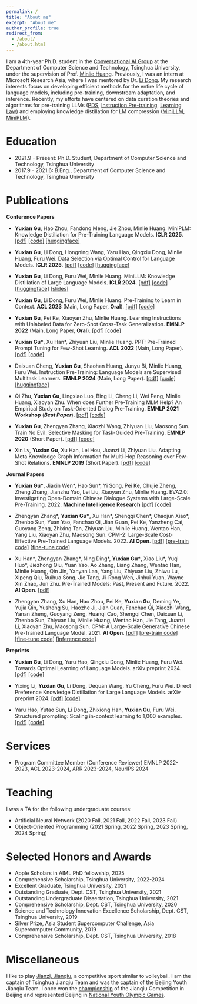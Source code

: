 ```yaml
---
permalink: /
title: "About me"
excerpt: "About me"
author_profile: true
redirect_from: 
  - /about/
  - /about.html
---
```


I am a 4th-year Ph.D. student in the [Conversational AI Group](http://coai.cs.tsinghua.edu.cn/) at the Department of Computer Science and Technology, Tsinghua University, 
under the supervision of Prof. [Minlie Huang](http://coai.cs.tsinghua.edu.cn/hml). 
Previously, I was an intern at Microsoft Research Asia, where I was mentored by Dr. [Li Dong](https://dong.li/). 
My research interests focus on developing efficient methods for the entire life cycle of language models, including pre-training, downstream adaptation, and inference.
Recently, my efforts have centered on data curation theories and algorithms for pre-training LLMs ([PDS](https://arxiv.org/pdf/2410.07064.pdf), [Instruction Pre-training](https://arxiv.org/pdf/2406.14491), [Learning Law](https://arxiv.org/pdf/2402.17759.pdf)) and employing knowledge distillation for LM compression ([MiniLLM](https://arxiv.org/abs/2306.08543), [MiniPLM](https://arxiv.org/pdf/2410.17215.pdf)).

Education
======

+ 2021.9 - Present: Ph.D. Student, Department of Computer Science and Technology, Tsinghua University
+ 2017.9 - 2021.6: B.Eng., Department of Computer Science and Technology, Tsinghua University

Publications
======

**Conference Papers**

+ **Yuxian Gu**, Hao Zhou, Fandong Meng, Jie Zhou, Minlie Huang. MiniPLM: Knowledge Distillation for Pre-Training Language Models. **ICLR 2025**. [[pdf]](https://arxiv.org/pdf/2410.17215.pdf) [[code]](https://github.com/thu-coai/MiniPLM) [[huggingface]](https://huggingface.co/MiniLLM)

+ **Yuxian Gu**, Li Dong, Hongning Wang, Yaru Hao, Qingxiu Dong, Minlie Huang, Furu Wei. Data Selection via Optimal Control for Language Models. **ICLR 2025**. [[pdf]](https://arxiv.org/pdf/2410.07064.pdf) [[code]](https://github.com/microsoft/LMOps/tree/main/data_selection) [[huggingface]](https://huggingface.co/Data-Selection)

+ **Yuxian Gu**, Li Dong, Furu Wei, Minlie Huang. MiniLLM: Knowledge Distillation of Large Language Models. **ICLR 2024**. [[pdf]](https://arxiv.org/abs/2306.08543) [[code]](https://aka.ms/MiniLLM) [[huggingface]](https://huggingface.co/MiniLLM) [[slides]](/_pages/minillm_en.pdf)

+ **Yuxian Gu**, Li Dong, Furu Wei, Minlie Huang. Pre-Training to Learn in Context. **ACL 2023** (Main, Long Paper, **Oral**). [[pdf]](https://arxiv.org/pdf/2305.09137.pdf) [[code]](https://github.com/thu-coai/PICL)

+ **Yuxian Gu**, Pei Ke, Xiaoyan Zhu, Minlie Huang. Learning Instructions with Unlabeled Data for Zero-Shot Cross-Task Generalization. **EMNLP 2022** (Main, Long Paper, **Oral**). [[pdf]](https://arxiv.org/pdf/2210.09175.pdf) [[code]](https://github.com/thu-coai/UDIT)

+ **Yuxian Gu\***, Xu Han\*, Zhiyuan Liu, Minlie Huang. PPT: Pre-Trained Prompt Tuning for Few-Shot Learning. **ACL 2022** (Main, Long Paper). [[pdf]](https://aclanthology.org/2022.acl-long.576.pdf) [[code]](https://github.com/thu-coai/PPT)

+ Daixuan Cheng, **Yuxian Gu**, Shaohan Huang, Junyu Bi, Minlie Huang, Furu Wei. Instruction Pre-Training: Language Models are Supervised Multitask Learners. **EMNLP 2024** (Main, Long Paper). [[pdf]](https://arxiv.org/pdf/2406.14491) [[code]](https://github.com/microsoft/LMOps/tree/main/instruction_pretrain) [[huggingface]](https://huggingface.co/instruction-pretrain)

+ Qi Zhu, **Yuxian Gu**, Lingxiao Luo, Bing Li, Cheng Li, Wei Peng, Minlie Huang, Xiaoyan Zhu. When does Further Pre-Training MLM Help? An Empirical Study on Task-Oriented Dialog Pre-Training. **EMNLP 2021 Workshop** (***Best Paper***). [[pdf]](https://aclanthology.org/2021.insights-1.9.pdf) [[code]](https://github.com/zqwerty/ToDDAPT)

+ **Yuxian Gu**, Zhengyan Zhang, Xiaozhi Wang, Zhiyuan Liu, Maosong Sun. Train No Evil: Selective Masking for Task-Guided Pre-Training. **EMNLP 2020** (Short Paper). [[pdf]](https://aclanthology.org/2020.emnlp-main.566.pdf) [[code]](https://github.com/thunlp/SelectiveMasking)

+ Xin Lv, **Yuxian Gu**, Xu Han, Lei Hou, Juanzi Li, Zhiyuan Liu. Adapting Meta Knowledge Graph Information for Multi-Hop Reasoning over Few-Shot Relations. **EMNLP 2019** (Short Paper). [[pdf]](https://aclanthology.org/D19-1334.pdf) [[code]](https://github.com/THU-KEG/MetaKGR)

**Journal Papers**

+ **Yuxian Gu\***, Jiaxin Wen\*, Hao Sun\*, Yi Song, Pei Ke, Chujie Zheng, Zheng Zhang, Jianzhu Yao, Lei Liu, Xiaoyan Zhu, Minlie Huang. EVA2.0: Investigating Open-Domain Chinese Dialogue Systems with Large-Scale Pre-Training. 2022. **Machine Intelligence Research** [[pdf]](https://link.springer.com/article/10.1007/s11633-022-1387-3) [[code]](https://github.com/thu-coai/EVA/)

+ Zhengyan Zhang\*, **Yuxian Gu\***, Xu Han\*, Shengqi Chen\*, Chaojun Xiao\*, Zhenbo Sun, Yuan Yao, Fanchao Qi, Jian Guan, Pei Ke, Yanzheng Cai, Guoyang Zeng, Zhixing Tan, Zhiyuan Liu, Minlie Huang, Wentao Han, Yang Liu, Xiaoyan Zhu, Maosong Sun. CPM-2: Large-Scale Cost-Effective Pre-Trained Language Models. 2022. **AI Open**. [[pdf]](https://www.sciencedirect.com/science/article/pii/S2666651021000310/pdfft?md5=46efc536c128aefd0ff69139f8627ddb&pid=1-s2.0-S2666651021000310-main.pdf) [[pre-train code]](https://github.com/TsinghuaAI/CPM-2-Pretrain) [[fine-tune code]](https://github.com/TsinghuaAI/CPM-1-Finetune)

+ Xu Han\*, Zhengyan Zhang\*, Ning Ding\*, **Yuxian Gu\***, Xiao Liu\*, Yuqi Huo\*, Jiezhong Qiu, Yuan Yao, Ao Zhang, Liang Zhang, Wentao Han, Minlie Huang, Qin Jin, Yanyan Lan, Yang Liu, Zhiyuan Liu, Zhiwu Lu, Xipeng Qiu, Ruihua Song, Jie Tang, Ji-Rong Wen, Jinhui Yuan, Wayne Xin Zhao, Jun Zhu. Pre-Trained Models: Past, Present and Future. 2022. **AI Open**. [[pdf]](https://www.sciencedirect.com/science/article/pii/S2666651021000231/pdfft?md5=e87250d675adde41b6836aed4df648b4&pid=1-s2.0-S2666651021000231-main.pdf)

+ Zhengyan Zhang, Xu Han, Hao Zhou, Pei Ke, **Yuxian Gu**, Deming Ye, Yujia Qin, Yusheng Su, Haozhe Ji, Jian Guan, Fanchao Qi, Xiaozhi Wang, Yanan Zheng, Guoyang Zeng, Huanqi Cao, Shengqi Chen, Daixuan Li, Zhenbo Sun, Zhiyuan Liu, Minlie Huang, Wentao Han, Jie Tang, Juanzi Li, Xiaoyan Zhu, Maosong Sun. CPM: A Large-Scale Generative Chinese Pre-Trained Language Model. 2021. **AI Open**. [[pdf]](https://www.sciencedirect.com/science/article/pii/S266665102100019X/pdfft?md5=c9c82038f6f237b8708270ed0fbbf80b&pid=1-s2.0-S266665102100019X-main.pdf) [[pre-train code]](https://github.com/TsinghuaAI/CPM-1-Pretrain) [[fine-tune code]](https://github.com/TsinghuaAI/CPM-1-Finetune) [[inference code]](https://github.com/TsinghuaAI/CPM-1-Generate)

**Preprints**

+ **Yuxian Gu**, Li Dong, Yaru Hao, Qingxiu Dong, Minlie Huang, Furu Wei. Towards Optimal Learning of Language Models. arXiv preprint 2024. [[pdf]](https://arxiv.org/pdf/2402.17759.pdf) [[code]](https://github.com/microsoft/LMOps/tree/main/learning_law)

+ Yixing Li, **Yuxian Gu**, Li Dong, Dequan Wang, Yu Cheng, Furu Wei. Direct Preference Knowledge Distillation for Large Language Models. arXiv preprint 2024. [[pdf]](https://arxiv.org/pdf/2406.19774.pdf) [[code]](https://github.com/microsoft/LMOps/tree/main/dpkd)

+ Yaru Hao, Yutao Sun, Li Dong, Zhixiong Han, **Yuxian Gu**, Furu Wei. Structured prompting: Scaling in-context learning to 1,000 examples. [[pdf]](https://arxiv.org/pdf/2212.06713.pdf) [[code]](https://github.com/microsoft/LMOps/tree/main/structured_prompting/)

Services
======
+ Program Committee Member (Conference Reviewer) EMNLP 2022-2023, ACL 2023-2024, ARR 2023-2024, NeurIPS 2024

Teaching
======
I was a TA for the following undergraduate courses:

+ Artificial Neural Network (2020 Fall, 2021 Fall, 2022 Fall, 2023 Fall)
+ Object-Oriented Programming (2021 Spring, 2022 Spring, 2023 Spring, 2024 Spring)

Selected Honors and Awards
======

+ Apple Scholars in AIML PhD fellowship, 2025
+ Comprehensive Scholarship, Tsinghua University, 2022-2024
+ Excellent Graduate, Tsinghua University, 2021
+ Outstanding Graduate, Dept. CST, Tsinghua University, 2021
+ Outstanding Undergraduate Dissertation, Tsinghua University, 2021
+ Comprehensive Scholarship, Dept. CST, Tsinghua University, 2020
+ Science and Technology Innovation Excellence Scholarship, Dept. CST, Tsinghua University, 2019
+ Silver Prize, Asia Student Supercomputer Challenge, Asia Supercomputer Community, 2019
+ Comprehensive Scholarship, Dept. CST, Tsinghua University, 2018

Miscellaneous
======

I like to play [Jianzi, Jianqiu](https://en.wikipedia.org/wiki/Jianzi), a competitive sport similar to volleyball. I am the captain of Tsinghua Jianqiu Team and was the [captain](/images/jianqiu.JPG) of the Beijing Youth Jianqiu Team. I once won the [championship](/images/champion.JPG) of the Jianqiu Competition in Beijing and represented Beijing in [National Youth Olympic Games](https://zh.wikipedia.org/wiki/%E4%B8%AD%E5%8D%8E%E4%BA%BA%E6%B0%91%E5%85%B1%E5%92%8C%E5%9B%BD%E5%AD%A6%E7%94%9F%EF%BC%88%E9%9D%92%E5%B9%B4%EF%BC%89%E8%BF%90%E5%8A%A8%E4%BC%9A).

<!-- I have also created [a set of Jupyter notebooks](https://github.com/academicpages/academicpages.github.io/tree/master/markdown_generator
) that converts a CSV containing structured data about talks or presentations into individual markdown files that will be properly formatted for the academicpages template. The sample CSVs in that directory are the ones I used to create my own personal website at stuartgeiger.com. My usual workflow is that I keep a spreadsheet of my publications and talks, then run the code in these notebooks to generate the markdown files, then commit and push them to the GitHub repository.

How to edit your site's GitHub repository
------
Many people use a git client to create files on their local computer and then push them to GitHub's servers. If you are not familiar with git, you can directly edit these configuration and markdown files directly in the github.com interface. Navigate to a file (like [this one](https://github.com/academicpages/academicpages.github.io/blob/master/_talks/2012-03-01-talk-1.md) and click the pencil icon in the top right of the content preview (to the right of the "Raw | Blame | History" buttons). You can delete a file by clicking the trashcan icon to the right of the pencil icon. You can also create new files or upload files by navigating to a directory and clicking the "Create new file" or "Upload files" buttons. 

Example: editing a markdown file for a talk
![Editing a markdown file for a talk](/images/editing-talk.png)

For more info
------
More info about configuring academicpages can be found in [the guide](https://academicpages.github.io/markdown/). The [guides for the Minimal Mistakes theme](https://mmistakes.github.io/minimal-mistakes/docs/configuration/) (which this theme was forked from) might also be helpful. -->
